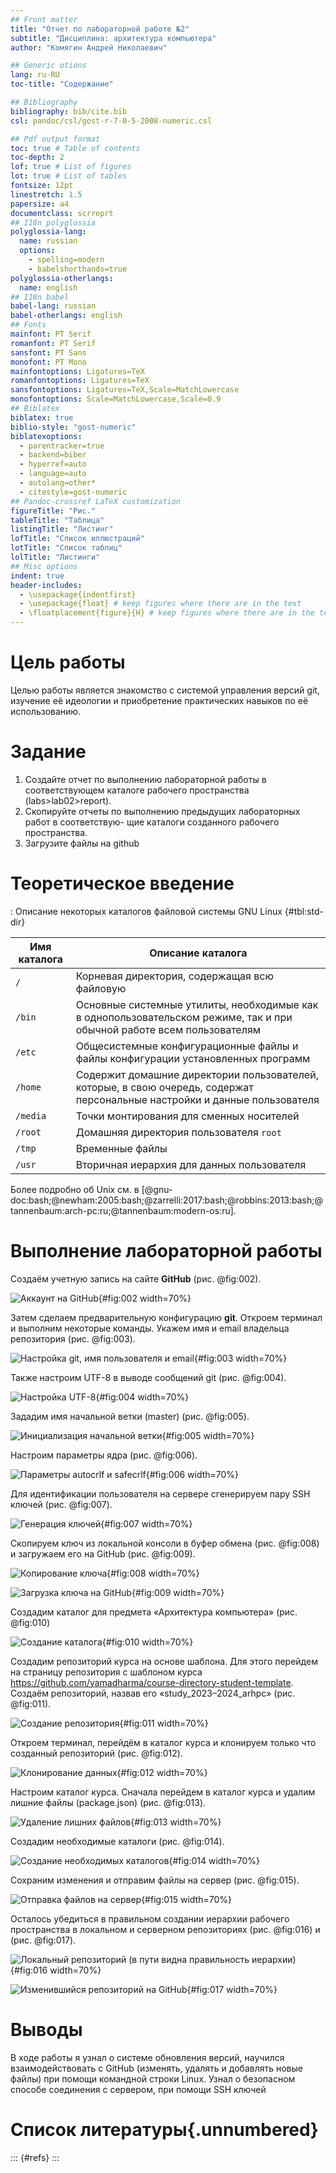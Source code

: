 ```yaml
---
## Front matter
title: "Отчет по лабораторной работе №2"
subtitle: "Дисциплина: архитектура компьютера"
author: "Комягин Андрей Николаевич"

## Generic otions
lang: ru-RU
toc-title: "Содержание"

## Bibliography
bibliography: bib/cite.bib
csl: pandoc/csl/gost-r-7-0-5-2008-numeric.csl

## Pdf output format
toc: true # Table of contents
toc-depth: 2
lof: true # List of figures
lot: true # List of tables
fontsize: 12pt
linestretch: 1.5
papersize: a4
documentclass: scrreprt
## I18n polyglossia
polyglossia-lang:
  name: russian
  options:
	- spelling=modern
	- babelshorthands=true
polyglossia-otherlangs:
  name: english
## I18n babel
babel-lang: russian
babel-otherlangs: english
## Fonts
mainfont: PT Serif
romanfont: PT Serif
sansfont: PT Sans
monofont: PT Mono
mainfontoptions: Ligatures=TeX
romanfontoptions: Ligatures=TeX
sansfontoptions: Ligatures=TeX,Scale=MatchLowercase
monofontoptions: Scale=MatchLowercase,Scale=0.9
## Biblatex
biblatex: true
biblio-style: "gost-numeric"
biblatexoptions:
  - parentracker=true
  - backend=biber
  - hyperref=auto
  - language=auto
  - autolang=other*
  - citestyle=gost-numeric
## Pandoc-crossref LaTeX customization
figureTitle: "Рис."
tableTitle: "Таблица"
listingTitle: "Листинг"
lofTitle: "Список иллюстраций"
lotTitle: "Список таблиц"
lolTitle: "Листинги"
## Misc options
indent: true
header-includes:
  - \usepackage{indentfirst}
  - \usepackage{float} # keep figures where there are in the text
  - \floatplacement{figure}{H} # keep figures where there are in the text
---
```


# Цель работы

Целью работы является знакомство с системой управления версий git, изучение её
идеологии и приобретение практических навыков по её использованию.

# Задание

1. Создайте отчет по выполнению лабораторной работы в соответствующем каталоге
рабочего пространства (labs>lab02>report).
2. Скопируйте отчеты по выполнению предыдущих лабораторных работ в соответствую-
щие каталоги созданного рабочего пространства.
3. Загрузите файлы на github

# Теоретическое введение

: Описание некоторых каталогов файловой системы GNU Linux {#tbl:std-dir}

| Имя каталога | Описание каталога                                                                                                          |
|--------------|----------------------------------------------------------------------------------------------------------------------------|
| `/`          | Корневая директория, содержащая всю файловую                                                                               |
| `/bin `      | Основные системные утилиты, необходимые как в однопользовательском режиме, так и при обычной работе всем пользователям     |
| `/etc`       | Общесистемные конфигурационные файлы и файлы конфигурации установленных программ                                           |
| `/home`      | Содержит домашние директории пользователей, которые, в свою очередь, содержат персональные настройки и данные пользователя |
| `/media`     | Точки монтирования для сменных носителей                                                                                   |
| `/root`      | Домашняя директория пользователя  `root`                                                                                   |
| `/tmp`       | Временные файлы                                                                                                            |
| `/usr`       | Вторичная иерархия для данных пользователя                                                                                 |

Более подробно об Unix см. в [@gnu-doc:bash;@newham:2005:bash;@zarrelli:2017:bash;@robbins:2013:bash;@tannenbaum:arch-pc:ru;@tannenbaum:modern-os:ru].

# Выполнение лабораторной работы


Создаём учетную запись на сайте **GitHub** (рис. @fig:002).

![Аккаунт на GitHub](image/1.png){#fig:002 width=70%}

  Затем сделаем предварительную конфигурацию **git**. Откроем терминал и выполним некоторые команды.
Укажем имя и email владельца репозитория (рис. @fig:003).

![Настройка git, имя пользователя и email](image/2.png){#fig:003 width=70%}

Также настроим UTF-8 в выводе сообщений git (рис. @fig:004).

![Настройка UTF-8](image/3.png){#fig:004 width=70%}

Зададим имя начальной ветки (master) (рис. @fig:005).

![Инициализация начальной ветки](image/4.png){#fig:005 width=70%}

Настроим параметры ядра (рис. @fig:006).

![Параметры autocrlf и safecrlf](image/5.png){#fig:006 width=70%}

Для идентификации пользователя на сервере сгенерируем пару  SSH ключей (рис. @fig:007).

![Генерация ключей](image/6.png){#fig:007 width=70%}

Скопируем ключ из локальной консоли в буфер обмена (рис. @fig:008) и загружаем его на GitHub (рис. @fig:009).

![Копирование ключа](image/7.png){#fig:008 width=70%}

![Загрузка ключа на GitHub](image/8.png){#fig:009 width=70%}

Создадим каталог для предмета «Архитектура компьютера» (рис. @fig:010)

![Создание каталога](image/9.png){#fig:010 width=70%}

Создадим репозиторий курса на основе шаблона. Для этого перейдем на страницу репозитория с шаблоном курса https://github.com/yamadharma/course-directory-student-template. Создаём репозиторий, назвав его «study_2023–2024_arhpc» (рис. @fig:011).

![Создание репозитория](image/10.png){#fig:011 width=70%}

Откроем терминал, перейдём в каталог курса и клонируем только что созданный репозиторий (рис. @fig:012).

![Клонирование данных](image/11.png){#fig:012 width=70%}

Настроим каталог курса. Сначала перейдем в каталог курса и удалим лишние файлы (package.json) (рис. @fig:013).

![Удаление лишних файлов](image/12.png){#fig:013 width=70%}

Создадим необходимые каталоги (рис. @fig:014).

![Создание необходимых каталогов](image/13.png){#fig:014 width=70%}

Сохраним изменения и отправим файлы на сервер (рис. @fig:015).

![Отправка файлов на сервер](image/14.png){#fig:015 width=70%}

Осталось убедиться в правильном создании иерархии рабочего пространства в локальном и серверном репозиториях (рис. @fig:016) и (рис. @fig:017).

![Локальный репозиторий (в пути видна правильность иерархии)](image/15.png){#fig:016 width=70%}

![Изменившийся репозиторий на GitHub](image/16.png){#fig:017 width=70%}

# Выводы

B ходе работы я узнал о системе обновления версий, научился взаимодействовать с
GitHub (изменять, удалять и добавлять новые файлы) при помощи командной строки
Linux. Узнал о безопасном способе соединения с сервером, при помощи SSH ключей

# Список литературы{.unnumbered}

::: {#refs}
:::
